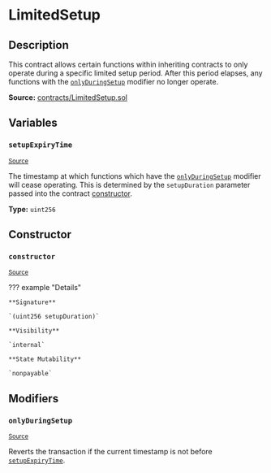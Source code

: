 # LimitedSetup

## Description

This contract allows certain functions within inheriting contracts to only operate during a specific limited setup period. After this period elapses, any functions with the [`onlyDuringSetup`](#onlyduringsetup) modifier no longer operate.

**Source:** [contracts/LimitedSetup.sol](https://github.com/Synthetixio/synthetix/tree/v2.36.1/contracts/LimitedSetup.sol)

## Variables

### `setupExpiryTime`

<sub>[Source](https://github.com/Synthetixio/synthetix/tree/v2.36.1/contracts/LimitedSetup.sol#L6)</sub>

The timestamp at which functions which have the [`onlyDuringSetup`](#onlyduringsetup) modifier will cease operating. This is determined by the `setupDuration` parameter passed into the contract [constructor](#constructor).

**Type:** `uint256`

## Constructor

### `constructor`

<sub>[Source](https://github.com/Synthetixio/synthetix/tree/v2.36.1/contracts/LimitedSetup.sol#L12)</sub>

??? example "Details"

    **Signature**

    `(uint256 setupDuration)`

    **Visibility**

    `internal`

    **State Mutability**

    `nonpayable`

## Modifiers

### `onlyDuringSetup`

<sub>[Source](https://github.com/Synthetixio/synthetix/tree/v2.36.1/contracts/LimitedSetup.sol#L16)</sub>

Reverts the transaction if the current timestamp is not before [`setupExpiryTime`](#setupexpirytime).

